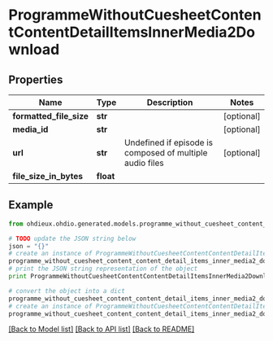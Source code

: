# ProgrammeWithoutCuesheetContentContentDetailItemsInnerMedia2Download


## Properties

Name | Type | Description | Notes
------------ | ------------- | ------------- | -------------
**formatted_file_size** | **str** |  | [optional] 
**media_id** | **str** |  | [optional] 
**url** | **str** | Undefined if episode is composed of multiple audio files | [optional] 
**file_size_in_bytes** | **float** |  | 

## Example

```python
from ohdieux.ohdio.generated.models.programme_without_cuesheet_content_content_detail_items_inner_media2_download import ProgrammeWithoutCuesheetContentContentDetailItemsInnerMedia2Download

# TODO update the JSON string below
json = "{}"
# create an instance of ProgrammeWithoutCuesheetContentContentDetailItemsInnerMedia2Download from a JSON string
programme_without_cuesheet_content_content_detail_items_inner_media2_download_instance = ProgrammeWithoutCuesheetContentContentDetailItemsInnerMedia2Download.from_json(json)
# print the JSON string representation of the object
print ProgrammeWithoutCuesheetContentContentDetailItemsInnerMedia2Download.to_json()

# convert the object into a dict
programme_without_cuesheet_content_content_detail_items_inner_media2_download_dict = programme_without_cuesheet_content_content_detail_items_inner_media2_download_instance.to_dict()
# create an instance of ProgrammeWithoutCuesheetContentContentDetailItemsInnerMedia2Download from a dict
programme_without_cuesheet_content_content_detail_items_inner_media2_download_form_dict = programme_without_cuesheet_content_content_detail_items_inner_media2_download.from_dict(programme_without_cuesheet_content_content_detail_items_inner_media2_download_dict)
```
[[Back to Model list]](../README.md#documentation-for-models) [[Back to API list]](../README.md#documentation-for-api-endpoints) [[Back to README]](../README.md)


